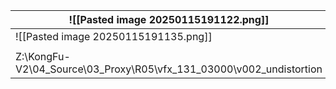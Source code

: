 
| ![[Pasted image 20250115191122.png]]                                |     |
| ------------------------------------------------------------------- | --- |
| ![[Pasted image 20250115191135.png]]                                |     |
|                                                                     |     |
| Z:\KongFu-V2\04_Source\03_Proxy\R05\vfx_131_03000\v002_undistortion |     |
